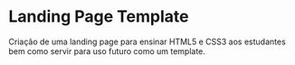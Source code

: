 # Landing Page Template

Criação de uma landing page para ensinar HTML5 e CSS3 aos estudantes bem como servir para uso futuro como um template.
